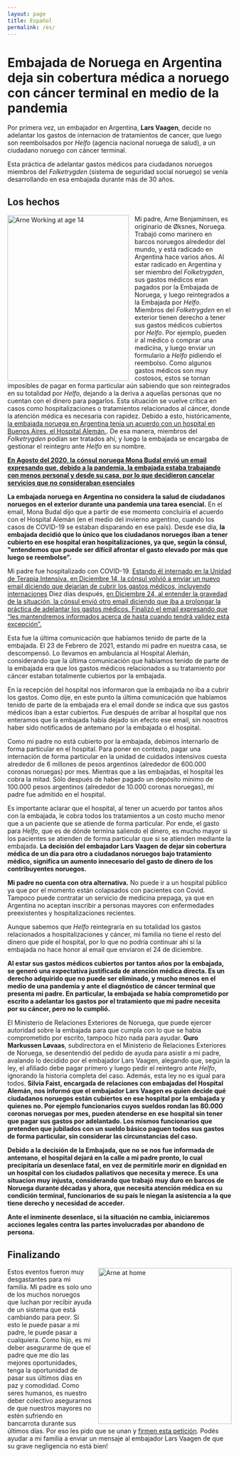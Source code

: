 ```yaml
---
layout: page
title: Español
permalink: /es/
---
```


# Embajada de Noruega en Argentina deja sin cobertura médica a noruego con cáncer terminal en medio de la pandemia

Por primera vez, un embajador en Argentina, **Lars Vaagen**, decide no adelantar los gastos de internacion de tratamientos de cancer, que luego son reembolsados por *Helfo* (agencia nacional noruega de salud), a un ciudadano noruego con cáncer terminal.

Esta práctica de adelantar gastos médicos para ciudadanos noruegos miembros del *Folketrygden* (sistema de seguridad social noruego) se venía desarrollando en esa embajada durante más de 30 años.

## Los hechos

<img src='../images/Arne_Working.jpg' alt='Arne Working at age 14' width="273" height="372" align="left" style="padding-right: 10px;"/>

Mi padre, Arne Benjaminsen, es originario de Øksnes, Noruega. Trabajó como marinero en barcos noruegos alrededor del mundo, y está radicado en Argentina hace varios años.
Al estar radicado en Argentina y ser miembro del *Folketrygden*, sus gastos médicos eran pagados por la Embajada de Noruega, y luego reintegrados a la Embajada por *Helfo*. Miembros del *Folketrygden* en el exterior tienen derecho a tener sus gastos médicos cubiertos por *Helfo*. Por ejemplo, pueden ir al médico o comprar una medicina, y luego enviar un formulario a *Helfo* pidiendo el reembolso. Como algunos gastos médicos son muy costosos, estos se tornan imposibles de pagar en forma particular aún sabiendo que son reintegrados en su totalidad por *Helfo*, dejando a la deriva a aquellas personas que no cuentan con el dinero para pagarlos. Esta situación se vuelve crítica en casos como hospitalizaciones o tratamientos relacionados al cáncer, donde la atención médica es necesaria con rapidez. Debido a esto, históricamente, <a href="https://www.hospitalaleman.org.ar/nuestro-hospital/atencion/coberturas-medicas/" target="_blank" rel="noopener noreferrer">la embajada noruega en Argentina tenía un acuerdo con un hospital en Buenos Aires, el Hospital Alemán.</a>. De esa manera, miembros del *Folketrygden* podían ser tratados ahí, y luego la embajada se encargaba de gestionar el reintegro ante *Helfo* en su nombre. 

**<a href="https://github.com/helparne/helparne.github.io/raw/master/1_Email_28_August_2020_Spanish.pdf" target="_blank" rel="noopener noreferrer">En Agosto del 2020, la cónsul noruega Mona Budal envió un email expresando que, debido a la pandemia, la embajada estaba trabajando con menos personal y desde su casa, por lo que decidieron cancelar servicios que no consideraban esenciales</a>**

**La embajada noruega en Argentina no considera la salud de ciudadanos noruegos en el exterior durante una pandemia una tarea esencial.** En el email, Mona Budal dijo que a partir de ese momento concluiría el acuerdo con el Hospital Alemán (en el medio del invierno argentino, cuando los casos de COVID-19 se estaban disparando en ese país). Desde ese día, **la embajada decidió que lo único que los ciudadanos noruegos iban a tener cubierto en ese hospital eran hospitalizaciones, ya que, según la cónsul, "entendemos que puede ser difícil afrontar el gasto elevado por más que luego se reembolse".**

Mi padre fue hospitalizado con COVID-19. <a href="https://github.com/helparne/helparne.github.io/raw/master/2_Email_14_December_2020_Spanish.pdf" target="_blank" rel="noopener noreferrer">Estando él internado en la Unidad de Terapia Intensiva, en Diciembre 14, la cónsul volvió a enviar un nuevo email diciendo que dejarían de cubrir los gastos médicos, incluyendo internaciones</a> Diez días después, <a href="https://github.com/helparne/helparne.github.io/raw/master/3_Email_24_December_2020_Spanish.pdf" target="_blank" rel="noopener noreferrer">en Diciembre 24, al entender la gravedad de la situación, la cónsul envió otro email diciendo que iba a prolongar la práctica de adelantar los gastos médicos. Finalizó el email expresando que “les mantendremos informados acerca de hasta cuando tendrá validez esta excepción”.</a>

Esta fue la última comunicación que habíamos tenido de parte de la embajada. El 23 de Febrero de 2021, estando mi padre en nuestra casa, se descompensó. Lo llevamos en ambulancia al Hospital Aleḿán, considerando que la última comunicación que habíamos tenido de parte de la embajada era que los gastos médicos relacionados a su tratamiento por cáncer estaban totalmente cubiertos por la embajada.

En la recepción del hospital nos informaron que la embajada no iba a cubrir los gastos. Como dije, en este punto la última comunicación que habíamos tenido de parte de la embajada era el email donde se indica que sus gastos médicos iban a estar cubiertos. Fue después de arribar al hospítal que nos enteramos que la embajada había dejado sin efecto ese email, sin nosotros haber sido notificados de antemano por la embajada o el hospital.

Como mi padre no está cubierto por la embajada, debimos internarlo de forma particular en el hospital. Para poner en contexto, pagar una internación de forma particular en la unidad de cuidados intensivos cuesta alrededor de 6 millones de pesos argentinos (alrededor de 600.000 coronas noruegas) por mes. Mientras que a las embajadas, el hospital les cobra la mitad. Sólo después de haber pagado un depósito mínimo de 100.000 pesos argentinos (alrededor de 10.000 coronas noruegas), mi padre fue admitido en el hospital.

Es importante aclarar que el hospital, al tener un acuerdo por tantos años con la embajada, le cobra todos los tratamientos a un costo mucho menor que a un paciente que se atiende de forma particular. Por ende, el gasto para *Helfo*, que es de dónde termina saliendo el dinero, es mucho mayor si los pacientes se atienden de forma particular que si se atienden mediante la embajada. **La decisión del embajador Lars Vaagen de dejar sin cobertura médica de un día para otro a ciudadanos noruegos bajo tratamiento médico, significa un aumento innecesario del gasto de dinero de los contribuyentes noruegos.**

**Mi padre no cuenta con otra alternativa.** No puede ir a un hospital público ya que por el momento están colapsados con pacientes con Covid. Tampoco puede contratar un servicio de medicina prepaga, ya que en Argentina no aceptan inscribir a personas mayores con enfermedades preexistentes y hospitalizaciones recientes.

Aunque sabemos que *Helfo* reintegraría en su totalidad los gastos relacionados a hospitalizaciones y cáncer, mi familia no tiene el resto del dinero que pide el hospital, por lo que no podría continuar ahí si la embajada no hace honor al email que enviaron el 24 de diciembre.

**Al estar sus gastos médicos cubiertos por tantos años por la embajada, se generó una expectativa justificada de atención médica  directa. Es un derecho adquirido que no puede ser eliminado, y mucho menos en el medio de una pandemia y ante el diagnóstico de cáncer terminal que presenta mi padre. En particular, la embajada se había comprometido por escrito a adelantar los gastos por el tratamiento que mi padre necesita por su cáncer, pero no lo cumplió.**

El Ministerio de Relaciones Exteriores de Noruega, que puede ejercer autoridad sobre la embajada para que cumpla con lo que se habia comprometido por escrito, tampoco hizo nada para ayudar. **Guro Markussen Løvaas**, subdirectora en el Ministerio de Relaciones Exteriores de Noruega, se desentendió del pedido de ayuda para asistir a mi padre, avalando lo decidido por el embajador Lars Vaagen, alegando que, según la ley, el afiliado debe pagar primero y luego pedir el reintegro ante *Helfo*, ignorando la historia completa del caso. Además, esta ley no es igual para todos. **Silvia Faist, encargada de relaciones con embajadas del Hospital Alemán, nos informó que el embajador Lars Vaagen es quien decide qué ciudadanos noruegos están cubiertos en ese hospital por la embajada y quienes no. Por ejemplo funcionarios cuyos sueldos rondan las 80.000 coronas noruegas por mes, pueden atenderse en ese hospital sin tener que pagar sus gastos por adelantado. Los mismos funcionarios que pretenden que jubilados con un sueldo básico paguen todos sus gastos de forma particular, sin considerar las circunstancias del caso.**

**Debido a la decisión de la Embajada, que no se nos fue informada de antemano, el hospital dejará en la calle a mi padre pronto, lo cual precipitaría un desenlace fatal, en vez de permitirle morir en dignidad en un hospital con los ciudados paliativos que necesita y merece. Es una situacion muy injusta, considerando que trabajó muy duro en barcos de Noruega durante décadas y ahora, que necesita atención médica en su condición terminal, funcionarios de su país le niegan la asistencia a la que tiene derecho y necesidad de acceder.**

**Ante el inminente desenlace, si la situación no cambia, iniciaremos acciones legales contra las partes involucradas por abandono de persona.**

## Finalizando

<img src='../images/Arne_home.jpg' alt='Arne at home' width="300" height="350" align="right" style="padding-left: 10px;"/>

Estos eventos fueron muy desgastantes para mi familia. Mi padre es solo uno de los muchos noruegos que luchan por recibir ayuda de un sistema que está cambiando para peor. Si esto le puede pasar a mi padre, le puede pasar a cualquiera. Como hijo, es mi deber asegurarme de que el padre que me dio las mejores oportunidades, tenga la oportunidad de pasar sus últimos días en paz y comodidad. Como seres humanos, es nuestro deber colectivo asegurarnos de que nuestros mayores no estén sufriendo en bancarrota durante sus últimos días. Por eso les pido que se unan y <a href="https://www.change.org/p/norwegian-embassy-in-argentina-return-medical-coverage-to-a-norwegian-citizen-in-argentina" target="_blank" rel="noopener noreferrer">firmen esta petición</a>. Podés ayudar a mi familia a enviar un mensaje al embajador Lars Vaagen de que su grave negligencia no está bien!

